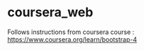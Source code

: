 # coursera_web
Follows instructions from coursera course : https://www.coursera.org/learn/bootstrap-4

